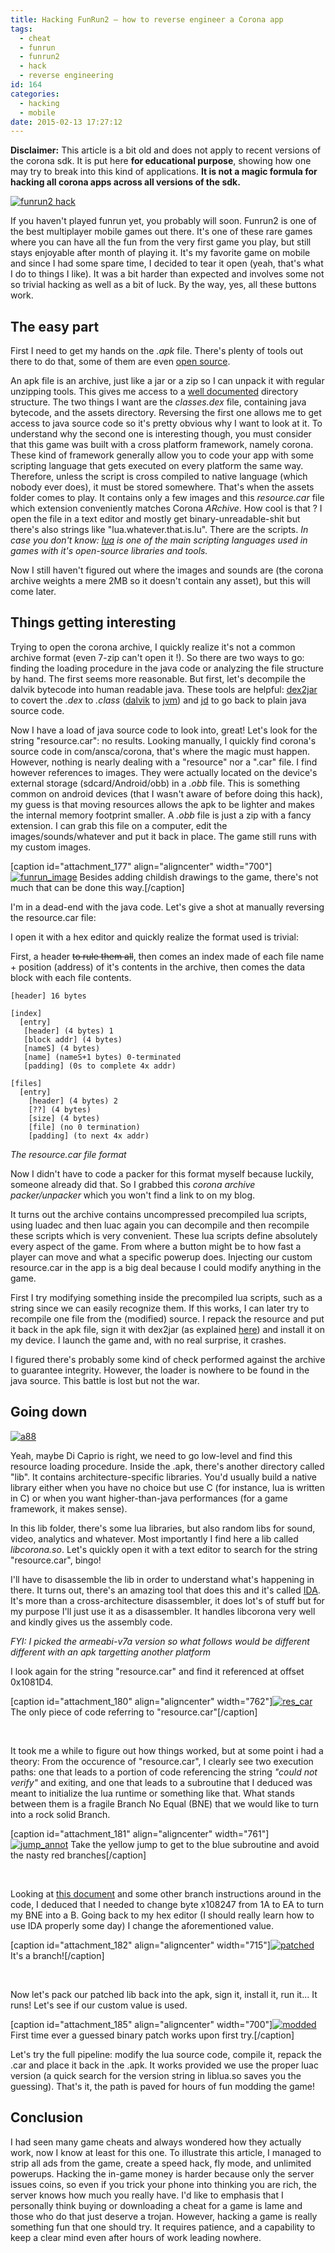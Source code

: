 ```yaml
---
title: Hacking FunRun2 — how to reverse engineer a Corona app
tags:
  - cheat
  - funrun
  - funrun2
  - hack
  - reverse engineering
id: 164
categories:
  - hacking
  - mobile
date: 2015-02-13 17:27:12
---
```


**Disclaimer:** This article is a bit old and does not apply to recent versions of the corona sdk. It is put here **for educational purpose**, showing how one may try to break into this kind of applications. **It is not a magic formula for hacking all corona apps across all versions of the sdk.**

[![funrun2 hack](/assets/archive/2015/02/2015-02-13-17-38-04.jpg)](/assets/archive/2015/02/2015-02-13-17-38-04.jpg)

If you haven't played funrun yet, you probably will soon. Funrun2 is one of the best multiplayer mobile games out there. It's one of these rare games where you can have all the fun from the very first game you play, but still stays enjoyable after month of playing it. It's my favorite game on mobile and since I had some spare time, I decided to tear it open (yeah, that's what I do to things I like). It was a bit harder than expected and involves some not so trivial hacking as well as a bit of luck. By the way, yes, all these buttons work.

## The easy part

First I need to get my hands on the _.apk_ file. There's plenty of tools out there to do that, some of them are even [open source](https://github.com/Lekensteyn/apk-downloader).

An apk file is an archive, just like a jar or a zip so I can unpack it with regular unzipping tools. This gives me access to a [well documented](http://en.wikipedia.org/wiki/Android_application_package) directory structure. The two things I want are the _classes.dex_ file, containing java bytecode, and the assets directory. Reversing the first one allows me to get access to java source code so it's pretty obvious why I want to look at it.
To understand why the second one is interesting though, you must consider that this game was built with a cross platform framework, namely corona. These kind of framework generally allow you to code your app with some scripting language that gets executed on every platform the same way. Therefore, unless the script is cross compiled to native language (which nobody ever does), it must be stored somewhere. That's when the assets folder comes to play. It contains only a few images and this _resource.car_ file which extension conveniently matches Corona _ARchive_. How cool is that ?
I open the file in a text editor and mostly get binary-unreadable-shit but there's also strings like "lua.whatever.that.is.lu". There are the scripts.
_In case you don't know: [lua](http://www.lua.org/) is one of the main scripting languages used in games with it's open-source libraries and tools._

Now I still haven't figured out where the images and sounds are (the corona archive weights a mere 2MB so it doesn't contain any asset), but this will come later.

## Things getting interesting

Trying to open the corona archive, I quickly realize it's not a common archive format (even 7-zip can't open it !). So there are two ways to go: finding the loading procedure in the java code or analyzing the file structure by hand. The first seems more reasonable.
But first, let's decompile the dalvik bytecode into human readable java. These tools are helpful: [dex2jar](https://code.google.com/p/dex2jar/) to covert the _.dex_ to _.class_ ([dalvik](http://en.wikipedia.org/wiki/Dalvik_%28software%29) to [jvm](http://en.wikipedia.org/wiki/Java_virtual_machine)) and [jd](http://jd.benow.ca/) to go back to plain java source code.

Now I have a load of java source code to look into, great! Let's look for the string "resource.car": no results. Looking manually, I quickly find corona's source code in com/ansca/corona, that's where the magic must happen. However, nothing is nearly dealing with a "resource" nor a ".car" file. I find however references to images. They were actually located on the device's external storage (sdcard/Android/obb) in a _.obb_ file. This is something common on android devices (that I wasn't aware of before doing this hack), my guess is that moving resources allows the apk to be lighter and makes the internal memory footprint smaller. A _.obb_ file is just a zip with a fancy extension. I can grab this file on a computer, edit the images/sounds/whatever and put it back in place. The game still runs with my custom images.

[caption id="attachment_177" align="aligncenter" width="700"][![funrun_image](/assets/archive/2015/02/2015-02-13-17-54-08.jpg)](/assets/archive/2015/02/2015-02-13-17-54-08.jpg) Besides adding childish drawings to the game, there's not much that can be done this way.[/caption]

I'm in a dead-end with the java code. Let's give a shot at manually reversing the resource.car file:

I open it with a hex editor and quickly realize the format used is trivial:

First, a header <del>to rule them all</del>, then comes an index made of each file name + position (address) of it's contents in the archive, then comes the data block with each file contents.
```
[header] 16 bytes

[index]
  [entry]
   [header] (4 bytes) 1
   [block addr] (4 bytes)
   [nameS] (4 bytes)
   [name] (nameS+1 bytes) 0-terminated
   [padding] (0s to complete 4x addr)

[files]
  [entry]
    [header] (4 bytes) 2
    [??] (4 bytes)
    [size] (4 bytes)
    [file] (no 0 termination)
    [padding] (to next 4x addr)
```
_The resource.car file format_

Now I didn't have to code a packer for this format myself because luckily, someone already did that. So I grabbed this _corona archive packer/unpacker_ which you won't find a link to on my blog.

It turns out the archive contains uncompressed precompiled lua scripts, using luadec and then luac again you can decompile and then recompile these scripts which is very convenient. These lua scripts define absolutely every aspect of the game. From where a button might be to how fast a player can move and what a specific powerup does.
Injecting our custom resource.car in the app is a big deal because I could modify anything in the game.

First I try modifying something inside the precompiled lua scripts, such as a string since we can easily recognize them. If this works, I can later try to recompile one file from the (modified) source.
I repack the resource and put it back in the apk file, sign it with dex2jar (as explained [here](https://code.google.com/p/dex2jar/wiki/ModifyApkWithDexTool)) and install it on my device. I launch the game and, with no real surprise, it crashes.

I figured there's probably some kind of check performed against the archive to guarantee integrity. However, the loader is nowhere to be found in the java source. This battle is lost but not the war.

## Going down

[![a88](/assets/archive/2015/02/a88.jpg)](/assets/archive/2015/02/a88.jpg)

Yeah, maybe Di Caprio is right, we need to go low-level and find this resource loading procedure.
Inside the .apk, there's another directory called "lib". It contains architecture-specific libraries. You'd usually build a native library either when you have no choice but use C (for instance, lua is written in C) or when you want higher-than-java performances (for a game framework, it makes sense).

In this lib folder, there's some lua libraries, but also random libs for sound, video, analytics and whatever. Most importantly I find here a lib called _libcorona.so_. Let's quickly open it with a text editor to search for the string "resource.car", bingo!

I'll have to disassemble the lib in order to understand what's happening in there. It turns out, there's an amazing tool that does this and it's called [IDA](https://www.hex-rays.com/products/ida). It's more than a cross-architecture disassembler, it does lot's of stuff but for my purpose I'll just use it as a disassembler. It handles libcorona very well and kindly gives us the assembly code.

_FYI: I picked the armeabi-v7a version so what follows would be different different with an apk targetting another platform_

I look again for the string "resource.car" and find it referenced at offset 0x1081D4.

[caption id="attachment_180" align="aligncenter" width="762"][![res_car](/assets/archive/2015/02/res_car.png)](/assets/archive/2015/02/res_car.png) The only piece of code referring to "resource.car"[/caption]

&nbsp;

It took me a while to figure out how things worked, but at some point i had a theory:
From the occurence of "resource.car", I clearly see two execution paths: one that leads to a portion of code referencing the string _"could not verify"_ and exiting, and one that leads to a subroutine that I deduced was meant to initialize the lua runtime or something like that. What stands between them is a fragile Branch No Equal (BNE) that we would like to turn into a rock solid Branch.

[caption id="attachment_181" align="aligncenter" width="761"][![jump_annot](/assets/archive/2015/02/jump_annot.png)](/assets/archive/2015/02/jump_annot.png) Take the yellow jump to get to the blue subroutine and avoid the nasty red branches[/caption]

&nbsp;

Looking at [this document](http://bear.ces.cwru.edu/eecs_382/ARM7-TDMI-manual-pt2.pdf) and some other branch instructions around in the code, I deduced that I needed to change byte x108247 from 1A to EA to turn my BNE into a B. Going back to my hex editor (I should really learn how to use IDA properly some day) I change the aforementioned value.

[caption id="attachment_182" align="aligncenter" width="715"][![patched](/assets/archive/2015/02/patched.png)](/assets/archive/2015/02/patched.png) It's a branch![/caption]

&nbsp;

Now let's pack our patched lib back into the apk, sign it, install it, run it... It runs! Let's see if our custom value is used.

[caption id="attachment_185" align="aligncenter" width="700"][![modded](/assets/archive/2015/02/modded.jpg)](/assets/archive/2015/02/modded.jpg) First time ever a guessed binary patch works upon first try.[/caption]

Let's try the full pipeline: modify the lua source code, compile it, repack the .car and place it back in the .apk. It works provided we use the proper luac version (a quick search for the version string in liblua.so saves you the guessing). That's it, the path is paved for hours of fun modding the game!

## Conclusion

I had seen many game cheats and always wondered how they actually work, now I know at least for this one. To illustrate this article, I managed to strip all ads from the game, create a speed hack, fly mode, and unlimited powerups. Hacking the in-game money is harder because only the server issues coins, so even if you trick your phone into thinking you are rich, the server knows how much you really have.
I'd like to emphasis that I personally think buying or downloading a cheat for a game is lame and those who do that just deserve a trojan. However, hacking a game is really something fun that one should try. It requires patience, and a capability to keep a clear mind even after hours of work leading nowhere.